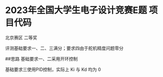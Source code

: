 
# **2023年全国大学生电子设计竞赛E题 项目代码**
北京赛区 二等奖

评测基础要求一、二、三满分；要求四由于舵机精度问题零分

##思路
基础要求一、二采用开环控制

基础要求三使用PID控制，实际上 Ki 与 Kd 均为 0
